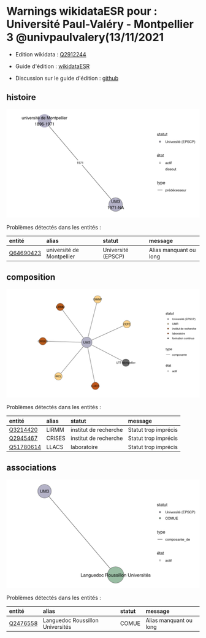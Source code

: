 Warnings wikidataESR pour : Université Paul-Valéry - Montpellier 3 @univpaulvalery(13/11/2021
================

- Edition wikidata : [Q2912244](https://www.wikidata.org/wiki/Q2912244)
- Guide d'édition : [wikidataESR](https://github.com/cpesr/wikidataESR/)

- Discussion sur le guide d'édition : [github](https://github.com/cpesr/wikidataESR/issues)



## histoire 

![Graphique non généré](Q2912244-histoire.png) 

Problèmes détectés dans les entités :

|entité                                               |alias                     |statut             |message                |
|:----------------------------------------------------|:-------------------------|:------------------|:----------------------|
|[Q64690423](https://www.wikidata.org/wiki/Q64690423) |université de Montpellier |Université (EPSCP) |Alias manquant ou long |

 



## composition 

![Graphique non généré](Q2912244-composition.png) 

Problèmes détectés dans les entités :

|entité                                               |alias  |statut                |message              |
|:----------------------------------------------------|:------|:---------------------|:--------------------|
|[Q3214420](https://www.wikidata.org/wiki/Q3214420)   |LIRMM  |institut de recherche |Statut trop imprécis |
|[Q2945467](https://www.wikidata.org/wiki/Q2945467)   |CRISES |institut de recherche |Statut trop imprécis |
|[Q51780614](https://www.wikidata.org/wiki/Q51780614) |LLACS  |laboratoire           |Statut trop imprécis |

 



## associations 

![Graphique non généré](Q2912244-associations.png) 

Problèmes détectés dans les entités :

|entité                                             |alias                            |statut |message                |
|:--------------------------------------------------|:--------------------------------|:------|:----------------------|
|[Q2476558](https://www.wikidata.org/wiki/Q2476558) |Languedoc Roussillon Universités |COMUE  |Alias manquant ou long |

 

